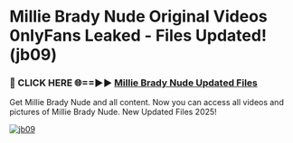 # Millie Brady Nude Original Videos 0nlyFans Leaked - Files Updated! (jb09)

<h3>🔴 CLICK HERE 🌐==►► <a href="https://tinyurl.com/52m3yx9h" rel="nofollow">Millie Brady Nude Updated Files</a></h3>

Get Millie Brady Nude and all content. Now you can access all videos and pictures of Millie Brady Nude. New Updated Files 2025!

[![jb09](https://i.imgur.com/TnHtlc8.gif)](https://tinyurl.com/52m3yx9h)
